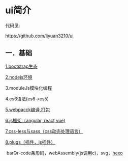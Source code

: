 # ui简介

代码见:

https://github.com/liyuan3210/ui

## 一．基础

[1.bootstrap生态](bootstrap.md)

[2.nodejs环境](env_nodejs.md)

3.moduleJs模块化编程

4.es6语法(es6->es5)

[5.webpacck编译,打包](webpack.md)

[6.js框架（angular, react,vue)](js_frame.md)

[7.css-less与sass（css动态处理语言）](html_css.md)

[8.plugs（插件，js插件）](js_plugs.md)

​			barQr-code条形码，webAssembly(js调用c)，svg，[hexo](hexo.md)

